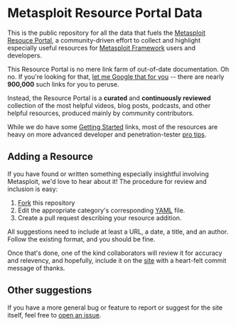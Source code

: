 # Metasploit Resource Portal Data

This is the public repository for all the data that fuels the
[Metasploit Resouce Portal][site], a community-driven effort
to collect and highlight especially useful resources for [Metasploit
Framework][framework] users and developers.

This Resource Portal is no mere link farm of out-of-date documentation.
Oh no. If you're looking for that, [let me Google that for you][lmgtfy]
-- there are nearly **900,000** such links for you to peruse.

Instead, the Resource Portal is a **curated** and **continuously
reviewed** collection of the most helpful videos, blog posts, podcasts,
and other helpful resources, produced mainly by community contributors.

While we do have some [Getting Started][getting-started] links, most of
the resources are heavy on more advanced developer and penetration-tester
[pro tips][pro-tips].

## Adding a Resource

If you have found or written something especially insightful involving
Metasploit, we'd love to hear about it! The procedure for review and
inclusion is easy:

1. [Fork] this repository
1. Edit the appropriate category's corresponding [YAML][psych] file.
1. Create a pull request describing your resource addition.

All suggestions need to include at least a URL, a date, a title, and an
author. Follow the existing format, and you should be fine.

Once that's done, one of the kind collaborators will review it for
accuracy and relevency, and hopefully, include it on the [site] with a
heart-felt commit message of thanks.

## Other suggestions

If you have a more general bug or feature to report or suggest for the
site itself, feel free to [open an issue][issues].

  [site]: https://metasploit.github.io
  [framework]: https://github.com/rapid7/metasploit-framework
  [fork]: https://guides.github.com/activities/forking/
  [psych]: https://github.com/tenderlove/psych
  [lmgtfy]: http://lmgtfy.com/?q=metasploit
  [issues]: [https://github.com/metasploit/resource-portal-data/issues]
  [getting-started]: [https://github.com/metasploit/resource-portal-data/blob/master/data/getting_started.yml]
  [pro-tips]: [https://github.com/metasploit/resource-portal-data/blob/master/data/pro_tips.yml]
